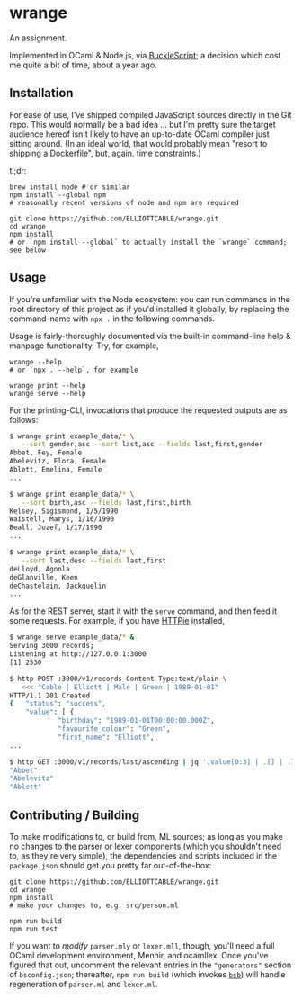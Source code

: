 # wrange

An assignment.

Implemented in OCaml & Node.js, via [BuckleScript](https://bucklescript.github.io/); a decision
which cost me quite a bit of time, about a year ago.

## Installation

For ease of use, I've shipped compiled JavaScript sources directly in the Git repo. This would
normally be a bad idea ... but I'm pretty sure the target audience hereof isn't likely to have an
up-to-date OCaml compiler just sitting around. (In an ideal world, that would probably mean "resort
to shipping a Dockerfile", but, again. time constraints.)

tl;dr:

    brew install node # or similar
    npm install --global npm
    # reasonably recent versions of node and npm are required

    git clone https://github.com/ELLIOTTCABLE/wrange.git
    cd wrange
    npm install
    # or `npm install --global` to actually install the `wrange` command; see below

## Usage

If you're unfamiliar with the Node ecosystem: you can run commands in the root directory of this
project as if you'd installed it globally, by replacing the command-name with `npx .` in the
following commands.

Usage is fairly-thoroughly documented via the built-in command-line help & manpage functionality.
Try, for example,

    wrange --help
    # or `npx . --help`, for example

    wrange print --help
    wrange serve --help

For the printing-CLI, invocations that produce the requested outputs are as follows:

```sh
$ wrange print example_data/* \
   --sort gender,asc --sort last,asc --fields last,first,gender
Abbet, Fey, Female
Abelevitz, Flora, Female
Ablett, Emelina, Female
...

$ wrange print example_data/* \
   --sort birth,asc --fields last,first,birth
Kelsey, Sigismond, 1/5/1990
Waistell, Marys, 1/16/1990
Beall, Jozef, 1/17/1990
...

$ wrange print example_data/* \
   --sort last,desc --fields last,first
deLloyd, Agnola
deGlanville, Keen
deChastelain, Jackquelin
...
```

As for the REST server, start it with the `serve` command, and then feed it some requests. For
example, if you have [HTTPie][] installed,

```sh
$ wrange serve example_data/* &
Serving 3000 records;
Listening at http://127.0.0.1:3000
[1] 2530

$ http POST :3000/v1/records Content-Type:text/plain \
   <<< "Cable | Elliott | Male | Green | 1989-01-01"
HTTP/1.1 201 Created
{   "status": "success",
    "value": [ {
            "birthday": "1989-01-01T00:00:00.000Z",
            "favourite_colour": "Green",
            "first_name": "Elliott",
...

$ http GET :3000/v1/records/last/ascending | jq '.value[0:3] | .[] | .last_name'
"Abbet"
"Abelevitz"
"Ablett"
```

   [HTTPie]: <https://httpie.org/> "An intuitive and simple, yet powerful, command-line HTTP client"

## Contributing / Building
To make modifications to, or build from, ML sources; as long as you make no changes to the parser
or lexer components (which you shouldn't need to, as they're very simple), the dependencies and
scripts included in the `package.json` should get you pretty far out-of-the-box:

    git clone https://github.com/ELLIOTTCABLE/wrange.git
    cd wrange
    npm install
    # make your changes to, e.g. src/person.ml

    npm run build
    npm run test

If you want to *modify* `parser.mly` or `lexer.mll`, though, you'll need a full OCaml development
environment, Menhir, and ocamllex. Once you've figured that out, uncomment the relevant entries in
the `"generators"` section of `bsconfig.json`; thereafter, `npm run build` (which invokes
[`bsb`][bsb]) will handle regeneration of `parser.ml` and `lexer.ml`.

   [bsb]: <https://bucklescript.github.io/docs/en/build-overview> "The BuckleScript build-system"
